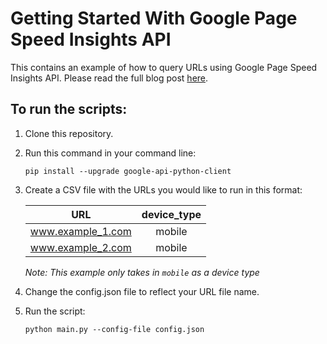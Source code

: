 # Getting Started With Google Page Speed Insights API
This contains an example of how to query URLs using Google Page Speed Insights API.
Please read the full blog post [here]().

## To run the scripts:
1. Clone this repository.
2. Run this command in your command line:

    `pip install --upgrade google-api-python-client`
    
2. Create a CSV file with the URLs you would like to run in this format:

    | URL | device_type |
    ----- | :---------: |
    | www.example_1.com | mobile |
    | www.example_2.com | mobile |

     *Note: This example only takes in `mobile` as a device type*

3. Change the config.json file to reflect your URL file name.
4. Run the script:

    `python main.py --config-file config.json`
    
